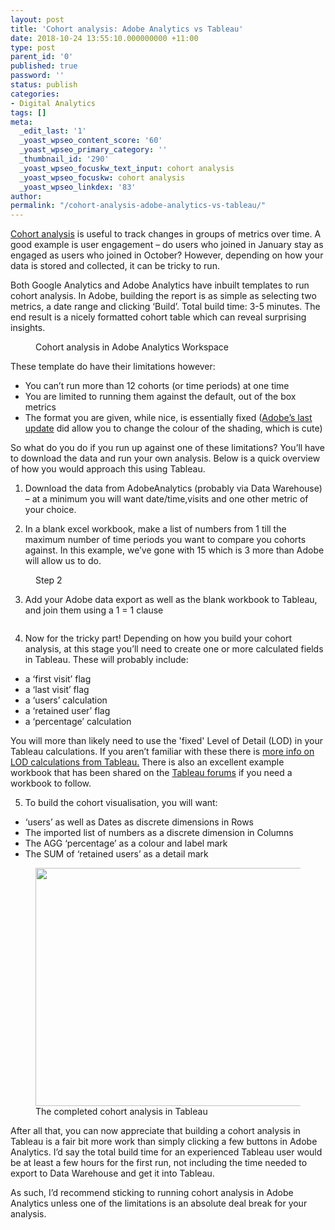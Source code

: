 ```yaml
---
layout: post
title: 'Cohort analysis: Adobe Analytics vs Tableau'
date: 2018-10-24 13:55:10.000000000 +11:00
type: post
parent_id: '0'
published: true
password: ''
status: publish
categories:
- Digital Analytics
tags: []
meta:
  _edit_last: '1'
  _yoast_wpseo_content_score: '60'
  _yoast_wpseo_primary_category: ''
  _thumbnail_id: '290'
  _yoast_wpseo_focuskw_text_input: cohort analysis
  _yoast_wpseo_focuskw: cohort analysis
  _yoast_wpseo_linkdex: '83'
author:
permalink: "/cohort-analysis-adobe-analytics-vs-tableau/"
---
```

<!-- wp:paragraph -->

[Cohort analysis](https://en.wikipedia.org/wiki/Cohort_analysis) is useful to track changes in groups of metrics over time. A good example is user engagement – do users who joined in January stay as engaged as users who joined in October? However, depending on how your data is stored and collected, it can be tricky to run.

<!-- /wp:paragraph -->

<!-- wp:paragraph -->

Both Google Analytics and Adobe Analytics have inbuilt templates to run cohort analysis. In Adobe, building the report is as simple as selecting two metrics, a date range and clicking ‘Build’. Total build time: 3-5 minutes. The end result is a nicely formatted cohort table which can reveal surprising insights.

<!-- /wp:paragraph -->

<!-- wp:image {"id":287,"linkDestination":"media"} -->

<figure class="wp-block-image"><a href="https://www.keithyap.com.au/wp-content/uploads/2018/10/cohort1.png"><img src="{{ site.baseurl }}/assets/images/2018/10/cohort1.png" alt="" class="wp-image-287"></a><br>
<figcaption>Cohort analysis in Adobe Analytics Workspace</figcaption>
</figure>

<!-- /wp:image -->

<!-- wp:paragraph -->

These template do have their limitations however:

<!-- /wp:paragraph -->

<!-- wp:list -->

- You can’t run more than 12 cohorts (or time periods) at one time
- You are limited to running them against the default, out of the box metrics
- The format you are given, while nice, is essentially fixed ([Adobe’s last update](https://marketing.adobe.com/resources/help/en_US/analytics/analysis-workspace/new-features-in-analysis-workspace.html#concept_AB1896F08E4544668A3FA68C39AC8761) did allow you to change the colour of the shading, which is cute)

<!-- /wp:list -->

<!-- wp:paragraph -->

So what do you do if you run up against one of these limitations? You’ll have to download the data and run your own analysis. Below is a quick overview of how you would approach this using Tableau.

<!-- /wp:paragraph -->

<!-- wp:paragraph -->

1. Download the data from AdobeAnalytics (probably via Data Warehouse) – at a minimum you will want date/time,visits and one other metric of your choice.

<!-- /wp:paragraph -->

<!-- wp:paragraph -->

2. In a blank excel workbook, make a list of numbers from 1 till the maximum number of time periods you want to compare you cohorts against. In this example, we’ve gone with 15 which is 3 more than Adobe will allow us to do.

<!-- /wp:paragraph -->

<!-- wp:image {"id":288,"align":"center"} -->

<figure class="aligncenter"><img src="{{ site.baseurl }}/assets/images/2018/10/cohort2-203x300.png" alt="" class="wp-image-288"><br>
<figcaption>Step 2</figcaption>
</figure>

<!-- /wp:image -->

<!-- wp:paragraph -->

3. Add your Adobe data export as well as the blank workbook to Tableau, and join them using a 1 = 1 clause

<!-- /wp:paragraph -->

<!-- wp:image {"id":289,"align":"center"} -->

<figure class="aligncenter"><img src="{{ site.baseurl }}/assets/images/2018/10/cohort3.png" alt="" class="wp-image-289"></figure>

<!-- /wp:image -->

<!-- wp:paragraph -->

4. Now for the tricky part! Depending on how you build your cohort analysis, at this stage you’ll need to create one or more calculated fields in Tableau. These will probably include:

<!-- /wp:paragraph -->

<!-- wp:list -->

- a ‘first visit’ flag
- a ‘last visit’ flag
- a ‘users’ calculation
- a ‘retained user’ flag
- a ‘percentage’ calculation

<!-- /wp:list -->

<!-- wp:paragraph -->

You will more than likely need to use the 'fixed' Level of Detail (LOD) in your Tableau calculations. If you aren’t familiar with these there is [more info on LOD calculations from Tableau.](https://onlinehelp.tableau.com/current/pro/desktop/en-us/calculations_calculatedfields_lod_overview.html) There is also an excellent example workbook that has been shared on the [Tableau forums](https://community.tableau.com/thread/255339) if you need a workbook to follow.

<!-- /wp:paragraph -->

<!-- wp:paragraph -->

5. To build the cohort visualisation, you will want:

<!-- /wp:paragraph -->

<!-- wp:list -->

- ‘users’ as well as Dates as discrete dimensions in Rows
- The imported list of numbers as a discrete dimension in Columns
- The AGG ‘percentage’ as a colour and label mark
- The SUM of ‘retained users’ as a detail mark

<!-- /wp:list -->

<!-- wp:image {"id":290,"width":940,"height":381,"linkDestination":"media"} -->

<figure class="wp-block-image is-resized"><a href="https://www.keithyap.com.au/wp-content/uploads/2018/10/cohort4.png"><img src="{{ site.baseurl }}/assets/images/2018/10/cohort4.png" alt="" class="wp-image-290" width="940" height="381"></a><br>
<figcaption>The completed cohort analysis in Tableau</figcaption>
</figure>

<!-- /wp:image -->

<!-- wp:paragraph -->

After all that, you can now appreciate that building a cohort analysis in Tableau is a fair bit more work than simply clicking a few buttons in Adobe Analytics. I’d say the total build time for an experienced Tableau user would be at least a few hours for the first run, not including the time needed to export to Data Warehouse and get it into Tableau.

<!-- /wp:paragraph -->

<!-- wp:paragraph -->

As such, I’d recommend sticking to running cohort analysis in Adobe Analytics unless one of the limitations is an absolute deal break for your analysis.

<!-- /wp:paragraph -->

